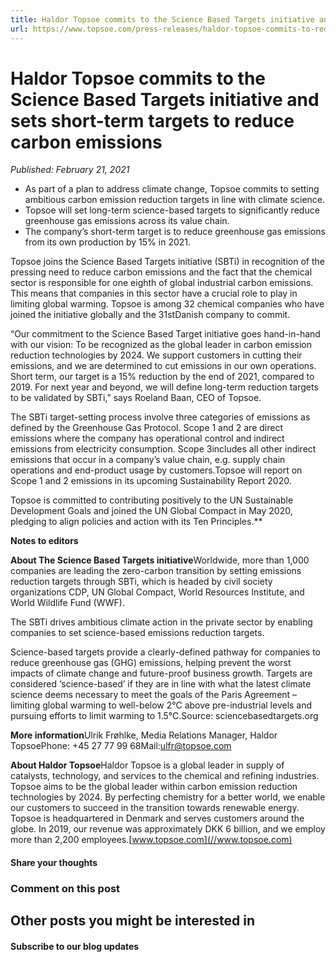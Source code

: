 ```yaml
---
title: Haldor Topsoe commits to the Science Based Targets initiative and sets short-term targets to reduce carbon emissions
url: https://www.topsoe.com/press-releases/haldor-topsoe-commits-to-reduce-carbon-emissions#main-content
---
```


# Haldor Topsoe commits to the Science Based Targets initiative and sets short-term targets to reduce carbon emissions

*Published: February 21, 2021*

- As part of a plan to address climate change, Topsoe commits to setting ambitious carbon emission reduction targets in line with climate science.
- Topsoe will set long-term science-based targets to significantly reduce greenhouse gas emissions across its value chain.
- The company’s short-term target is to reduce greenhouse gas emissions from its own production by 15% in 2021.

Topsoe joins the Science Based Targets initiative (SBTi) in recognition of the pressing need to reduce carbon emissions and the fact that the chemical sector is responsible for one eighth of global industrial carbon emissions. This means that companies in this sector have a crucial role to play in limiting global warming. Topsoe is among 32 chemical companies who have joined the initiative globally and the 31stDanish company to commit.

“Our commitment to the Science Based Target initiative goes hand-in-hand with our vision: To be recognized as the global leader in carbon emission reduction technologies by 2024. We support customers in cutting their emissions, and we are determined to cut emissions in our own operations. Short term, our target is a 15% reduction by the end of 2021, compared to 2019. For next year and beyond, we will define long-term reduction targets to be validated by SBTi,” says Roeland Baan, CEO of Topsoe.

The SBTi target-setting process involve three categories of emissions as defined by the Greenhouse Gas Protocol. Scope 1 and 2 are direct emissions where the company has operational control and indirect emissions from electricity consumption. Scope 3includes all other indirect emissions that occur in a company’s value chain, e.g. supply chain operations and end-product usage by customers.Topsoe will report on Scope 1 and 2 emissions in its upcoming Sustainability Report 2020.

Topsoe is committed to contributing positively to the UN Sustainable Development Goals and joined the UN Global Compact in May 2020, pledging to align policies and action with its Ten Principles.**

**Notes to editors**

**About The Science Based Targets initiative**Worldwide, more than 1,000 companies are leading the zero-carbon transition by setting emissions reduction targets through SBTi, which is headed by civil society organizations CDP, UN Global Compact, World Resources Institute, and World Wildlife Fund (WWF).

The SBTi drives ambitious climate action in the private sector by enabling companies to set science-based emissions reduction targets.

Science-based targets provide a clearly-defined pathway for companies to reduce greenhouse gas (GHG) emissions, helping prevent the worst impacts of climate change and future-proof business growth. Targets are considered ‘science-based’ if they are in line with what the latest climate science deems necessary to meet the goals of the Paris Agreement – limiting global warming to well-below 2°C above pre-industrial levels and pursuing efforts to limit warming to 1.5°C.Source: sciencebasedtargets.org

**More information**Ulrik Frøhlke, Media Relations Manager, Haldor TopsoePhone: +45 27 77 99 68Mail:[ulfr@topsoe.com](mailto:ulfr@topsoe.com)

**About Haldor Topsoe**Haldor Topsoe is a global leader in supply of catalysts, technology, and services to the chemical and refining industries. Topsoe aims to be the global leader within carbon emission reduction technologies by 2024. By perfecting chemistry for a better world, we enable our customers to succeed in the transition towards renewable energy. Topsoe is headquartered in Denmark and serves customers around the globe. In 2019, our revenue was approximately DKK 6 billion, and we employ more than 2,200 employees.[www.topsoe.com](//www.topsoe.com)

#### Share your thoughts

### Comment on this post

## Other posts you might be interested in

#### Subscribe to our blog updates